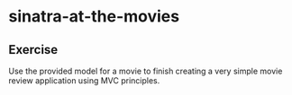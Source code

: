 # sinatra-at-the-movies

## Exercise

Use the provided model for a movie to finish creating a very simple movie review application using MVC principles.

